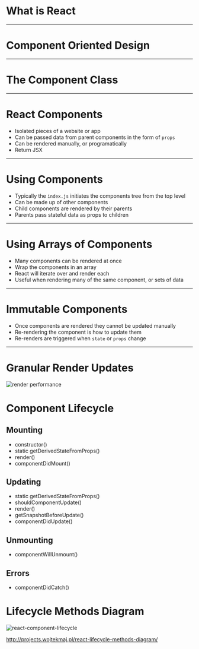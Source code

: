 # What is React

---

# Component Oriented Design

---

# The Component Class

---

# React Components

* Isolated pieces of a website or app
* Can be passed data from parent components in the form of `props`
* Can be rendered manually, or programatically
* Return JSX

---

# Using Components

* Typically the `index.js` initiates the components tree from the top level
* Can be made up of other components
* Child components are rendered by their parents
* Parents pass stateful data as props to children

---

# Using Arrays of Components

* Many components can be rendered at once
* Wrap the components in an array
* React will iterate over and render each
* Useful when rendering many of the same component, or sets of data

---

# Immutable Components

* Once components are rendered they cannot be updated manually
* Re-rendering the component is how to update them
* Re-renders are triggered when `state` or `props` change

---

# Granular Render Updates

![render performance](/images/granular-dom-updates.gif)

# Component Lifecycle

## Mounting

  * constructor()
  * static getDerivedStateFromProps()
  * render()
  * componentDidMount()

## Updating

  * static getDerivedStateFromProps()
  * shouldComponentUpdate()
  * render()
  * getSnapshotBeforeUpdate()
  * componentDidUpdate()

## Unmounting

  * componentWillUnmount()

## Errors

  * componentDidCatch()

# Lifecycle Methods Diagram

![react-component-lifecycle](/images/react-component-lifecycle.png)

<http://projects.wojtekmaj.pl/react-lifecycle-methods-diagram/>